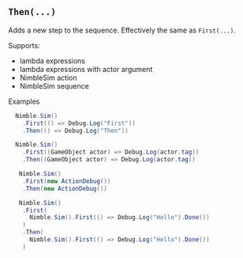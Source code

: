 ## `Then(...)`

Adds a new step to the sequence. Effectively the same as `First(...)`.

Supports:

  - lambda expressions
  - lambda expressions with actor argument
  - NimbleSim action
  - NimbleSim sequence

Examples

```csharp
  Nimble.Sim()
    .First(() => Debug.Log("First"))
    .Then(() => Debug.Log("Then"))
```

```csharp
  Nimble.Sim()
    .First((GameObject actor) => Debug.Log(actor.tag))
    .Then((GameObject actor) => Debug.Log(actor.tag))
```

```csharp
   Nimble.Sim()
    .First(new ActionDebug())
    .Then(new ActionDebug())
```

```csharp
   Nimble.Sim()
    .First(
      Nimble.Sim().First(() => Debug.Log("Hello").Done())
    )
    .Then(
      Nimble.Sim().First(() => Debug.Log("Hello").Done())
    )
```